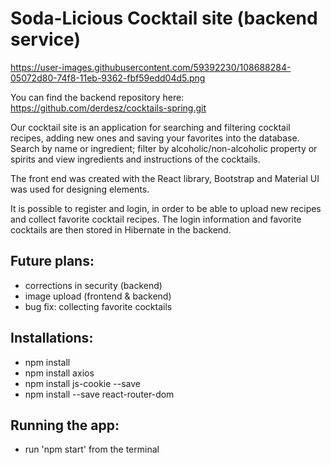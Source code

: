 # Soda-Licious Cocktail site (backend service)

https://user-images.githubusercontent.com/59392230/108688284-05072d80-74f8-11eb-9362-fbf59edd04d5.png

You can find the backend repository here: https://github.com/derdesz/cocktails-spring.git

Our cocktail site is an application for searching and filtering cocktail recipes, adding new ones and saving your favorites into the database. 
Search by name or ingredient; filter by alcoholic/non-alcoholic property or spirits and view ingredients and instructions of the cocktails.

The front end was created with the React library, Bootstrap and Material UI was used for designing elements. 

It is possible to register and login, in order to be able to upload new recipes and collect favorite cocktail recipes. The login information and favorite cocktails are then stored in Hibernate in the backend. 

## Future plans:
- corrections in security (backend)
- image upload (frontend & backend)
- bug fix: collecting favorite cocktails

## Installations:
- npm install
- npm install axios
- npm install js-cookie --save
- npm install --save react-router-dom

## Running the app:
- run 'npm start' from the terminal
